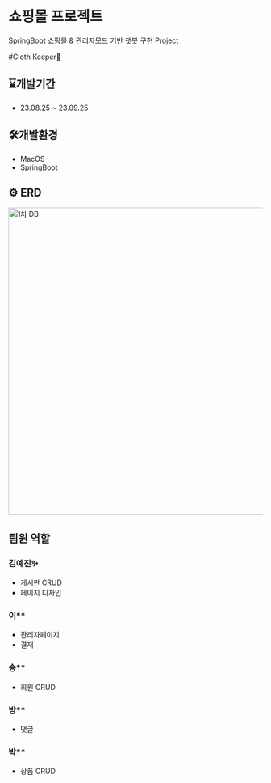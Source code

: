 # 쇼핑몰 프로젝트
SpringBoot 쇼핑몰 & 관리자모드 기반 챗봇 구현 Project

#Cloth Keeper👔

## ⌛️개발기간
* 23.08.25 ~ 23.09.25

## 🛠️개발환경
* MacOS
* SpringBoot

## ⚙️ ERD
<img width="608" alt="1차 DB" src="https://github.com/anna1843/ClothKeeper/assets/133622218/ba7213ca-d8fa-4757-8203-1c51a8918652">

## 팀원 역할
### 김예진✨
- 게시판 CRUD
- 페이지 디자인
### 이**
- 관리자페이지
- 결재
### 송**
- 회원 CRUD
### 방**
- 댓글
### 박**
- 상품 CRUD 
